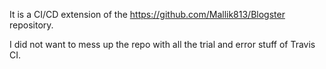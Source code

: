 It is a CI/CD extension of the https://github.com/Mallik813/Blogster repository.

I did not want to mess up the repo with all the trial and error stuff of Travis CI. 
